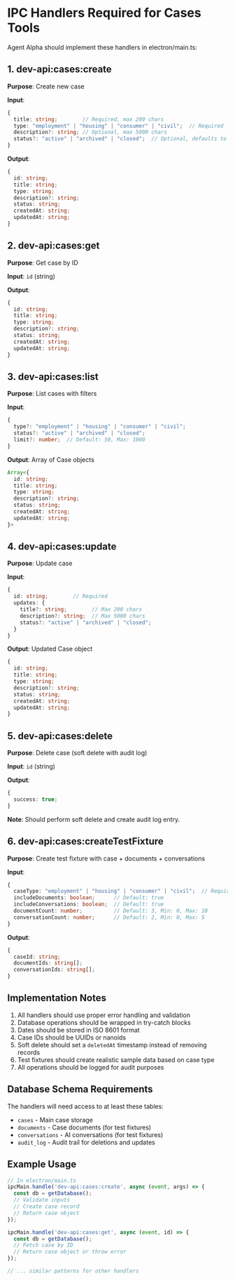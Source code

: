 # IPC Handlers Required for Cases Tools

Agent Alpha should implement these handlers in electron/main.ts:

## 1. dev-api:cases:create
**Purpose**: Create new case

**Input**:
```typescript
{
  title: string;        // Required, max 200 chars
  type: "employment" | "housing" | "consumer" | "civil";  // Required
  description?: string; // Optional, max 5000 chars
  status?: "active" | "archived" | "closed";  // Optional, defaults to "active"
}
```

**Output**:
```typescript
{
  id: string;
  title: string;
  type: string;
  description?: string;
  status: string;
  createdAt: string;
  updatedAt: string;
}
```

## 2. dev-api:cases:get
**Purpose**: Get case by ID

**Input**: `id` (string)

**Output**:
```typescript
{
  id: string;
  title: string;
  type: string;
  description?: string;
  status: string;
  createdAt: string;
  updatedAt: string;
}
```

## 3. dev-api:cases:list
**Purpose**: List cases with filters

**Input**:
```typescript
{
  type?: "employment" | "housing" | "consumer" | "civil";
  status?: "active" | "archived" | "closed";
  limit?: number;  // Default: 50, Max: 1000
}
```

**Output**: Array of Case objects
```typescript
Array<{
  id: string;
  title: string;
  type: string;
  description?: string;
  status: string;
  createdAt: string;
  updatedAt: string;
}>
```

## 4. dev-api:cases:update
**Purpose**: Update case

**Input**:
```typescript
{
  id: string;        // Required
  updates: {
    title?: string;        // Max 200 chars
    description?: string;  // Max 5000 chars
    status?: "active" | "archived" | "closed";
  }
}
```

**Output**: Updated Case object
```typescript
{
  id: string;
  title: string;
  type: string;
  description?: string;
  status: string;
  createdAt: string;
  updatedAt: string;
}
```

## 5. dev-api:cases:delete
**Purpose**: Delete case (soft delete with audit log)

**Input**: `id` (string)

**Output**:
```typescript
{
  success: true;
}
```

**Note**: Should perform soft delete and create audit log entry.

## 6. dev-api:cases:createTestFixture
**Purpose**: Create test fixture with case + documents + conversations

**Input**:
```typescript
{
  caseType: "employment" | "housing" | "consumer" | "civil";  // Required
  includeDocuments: boolean;      // Default: true
  includeConversations: boolean;  // Default: true
  documentCount: number;          // Default: 3, Min: 0, Max: 10
  conversationCount: number;      // Default: 2, Min: 0, Max: 5
}
```

**Output**:
```typescript
{
  caseId: string;
  documentIds: string[];
  conversationIds: string[];
}
```

## Implementation Notes

1. All handlers should use proper error handling and validation
2. Database operations should be wrapped in try-catch blocks
3. Dates should be stored in ISO 8601 format
4. Case IDs should be UUIDs or nanoids
5. Soft delete should set a `deletedAt` timestamp instead of removing records
6. Test fixtures should create realistic sample data based on case type
7. All operations should be logged for audit purposes

## Database Schema Requirements

The handlers will need access to at least these tables:
- `cases` - Main case storage
- `documents` - Case documents (for test fixtures)
- `conversations` - AI conversations (for test fixtures)
- `audit_log` - Audit trail for deletions and updates

## Example Usage

```typescript
// In electron/main.ts
ipcMain.handle('dev-api:cases:create', async (event, args) => {
  const db = getDatabase();
  // Validate inputs
  // Create case record
  // Return case object
});

ipcMain.handle('dev-api:cases:get', async (event, id) => {
  const db = getDatabase();
  // Fetch case by ID
  // Return case object or throw error
});

// ... similar patterns for other handlers
```
